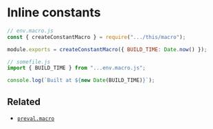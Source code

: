 # Inline constants

```js
// env.macro.js
const { createConstantMacro } = require(".../this/macro");

module.exports = createConstantMacro({ BUILD_TIME: Date.now() });

// somefile.js
import { BUILD_TIME } from "...env.macro.js";

console.log(`Built at ${new Date(BUILD_TIME)}`);
```

## Related

- [`preval.macro`](https://github.com/kentcdodds/preval.macro)
